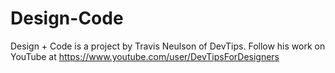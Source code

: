 # Design-Code

Design + Code is a project by Travis Neulson of DevTips. Follow his work on YouTube at https://www.youtube.com/user/DevTipsForDesigners
